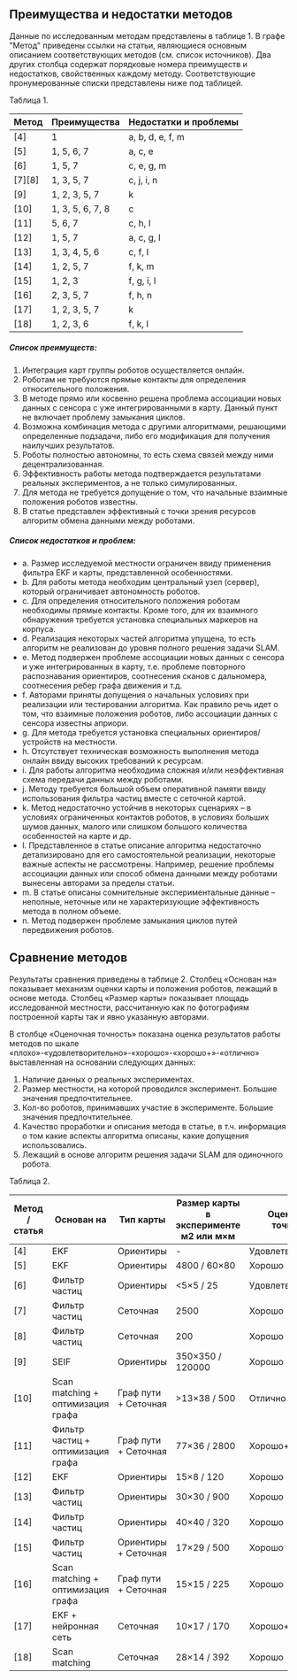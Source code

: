 ## Преимущества и недостатки методов

Данные по исследованным методам представлены в таблице 1. В графе "Метод" приведены ссылки на статьи, являющиеся основным описанием соответствующих методов (см. список источников). Два других столбца содержат порядковые номера преимуществ и недостатков, свойственных каждому методу. Соответствующие пронумерованные списки представлены ниже под таблицей. 

Таблица 1.  

Метод	|Преимущества		|Недостатки и проблемы
--------|-------------------|--------------------
[4]		| 1					| a, b, d, e, f, m
[5]		| 1, 5, 6, 7		| a, с, e
[6]		| 1, 5, 7			| c, e, g, m
[7][8]	| 1, 3, 5, 7		| c, j, i, n
[9]		| 1, 2, 3, 5, 7 	| k
[10]		| 1, 3, 5, 6, 7, 8	| с
[11]	| 5, 6, 7			| с, h, l 
[12]	| 1, 5, 7			| a, c, g, l
[13]	| 1, 3, 4, 5, 6		| c, f, l
[14]	| 1, 2, 5, 7		| f, k, m
[15]	| 1, 2, 3			| f, g, i, l
[16]	| 2, 3, 5, 7		| f, h, n
[17]	| 1, 2, 3, 5, 7		| k
[18]	| 1, 2, 3, 6		| f, k, l

##### Список преимуществ:
1. Интеграция карт группы роботов осуществляется онлайн.
2. Роботам не требуются прямые контакты для определения относительного положения.
3. В методе прямо или косвенно решена проблема ассоциации новых данных с сенсора с уже интегрированными в карту. Данный пункт не включает проблему замыкания циклов.
4. Возможна комбинация метода с другими алгоритмами, решающими определенные подзадачи, либо его модификация для получения наилучших результатов.
5. Роботы полностью автономны, то есть схема связей между ними децентрализованная.
6. Эффективность работы метода подтверждается результатами реальных экспериментов, а не только симулированных.
7. Для метода не требуется допущение о том, что начальные взаимные положения роботов известны.
8. В статье представлен эффективный с точки зрения ресурсов алгоритм обмена данными между роботами.

##### Список недостатков и проблем:
* a. Размер исследуемой местности ограничен ввиду применения фильтра EKF и карты, представленной особенностями.
* b. Для работы метода необходим центральный узел (сервер), который ограничивает автономность роботов.
* c. Для определения относительного положения роботам необходимы прямые контакты. Кроме того, для их взаимного обнаружения требуется установка специальных маркеров на корпуса.
* d. Реализация некоторых частей алгоритма упущена, то есть алгоритм не реализован до уровня полного решения задачи SLAM.
* e. Метод подвержен проблеме ассоциации новых данных с сенсора и уже интегрированных в карту, т.е. проблеме повторного распознавания ориентиров, соотнесения сканов с дальномера, соотнесения ребер графа движения и т.д.
* f. Авторами приняты допущения о начальных условиях при реализации или тестировании алгоритма. Как правило речь идет о том, что взаимные положения роботов, либо ассоциации данных с сенсора известны априори. 
* g. Для метода требуется установка специальных ориентиров/устройств на местности.
* h. Отсутствует техническая возможность выполнения метода онлайн ввиду высоких требований к ресурсам.
* i. Для работы алгоритма необходима сложная и/или неэффективная схема передачи данных между роботами.
* j. Методу требуется большой объем оперативной памяти ввиду использования фильтра частиц вместе с сеточной картой.
* k. Метод недостаточно устойчив в некоторых сценариях – в условиях ограниченных контактов роботов, в условиях больших шумов данных, малого или слишком большого количества особенностей на карте и др.
* l. Представленное в статье описание алгоритма недостаточно детализировано для его самостоятельной реализации, некоторые важные аспекты не рассмотрены. Например, решение проблемы ассоциации данных или способ обмена данными между роботами вынесены авторами за пределы статьи.
* m. В статье описаны сомнительные экспериментальные данные – неполные, неточные или не характеризующие эффективность метода в полном объеме.
* n. Метод подвержен проблеме замыкания циклов путей передвижения роботов.

## Сравнение методов

Результаты сравнения приведены в таблице 2. Столбец «Основан на» показывает механизм оценки карты и положения роботов, лежащий в основе метода. Столбец «Размер карты» показывает площадь исследованной местности, рассчитанную как по фотографиям построенной карты так и явно указанную авторами.

В столбце «Оценочная точность» показана оценка результатов работы методов по шкале «плохо»-«удовлетворительно»-«хорошо»-«хорошо+»-«отлично» выставленная на основании следующих данных:
1. Наличие данных о реальных экспериментах.
2. Размер местности, на которой проводился эксперимент. Большие значения предпочтительнее.
3. Кол-во роботов, принимавших участие в эксперименте. Большие значения предпочтительнее.
4. Качество проработки и описания метода в статье, в т.ч. информация о том какие аспекты алгоритма описаны, какие допущения использовались.
5. Лежащий в основе алгоритм решения задачи SLAM для одиночного робота.

Таблица 2.  

Метод / статья |Основан на |Тип карты |Размер карты в эксперименте м2 или м×м |Оценочная точность |Кол-во роботов в эксперименте |Реальный эксперимент
---|---|---|---|---|---|---
[4] | EKF | Ориентиры | - | Удовлетворительно | 2 | Нет
[5] | EKF | Ориентиры | 4800 / 60×80 | Хорошо | 2 | Да
[6] | Фильтр частиц | Ориентиры | <5×5 / 25 | Удовлетворительно | 2 | Да
[7] | Фильтр частиц | Сеточная | 2500 | Хорошо | 4 | Нет
[8] | Фильтр частиц | Сеточная | 200 | Хорошо | 2 | Да
[9] | SEIF | Ориентиры | 350×350 / 120000 | Хорошо | 8 | Нет
[10] | Scan matching + оптимизация графа | Граф пути + Сеточная | >13×38 / 500 | Отлично | 8 | Да
[11] | Фильтр частиц + оптимизация графа | Граф пути + Сеточная | 77×36 / 2800 | Хорошо+ | 3 | Да
[12] | EKF | Ориентиры | 15×8 / 120 | Хорошо | 9 | Да
[13] | Фильтр частиц | Ориентиры | 30×30 / 900 | Хорошо | 3 | Да
[14] | Фильтр частиц | Ориентиры | 40×40 / 320 | Хорошо | 2 | Да
[15] | Фильтр частиц | Ориентиры + Сеточная | 17×29 / 500 | Хорошо | 4 | Да
[16] | Scan matching + оптимизация графа | Граф пути + Сеточная | 15×15 / 225 | Хорошо | 3 | Да
[17] | EKF + нейронная сеть | Сеточная | 10×17 / 170 | Хорошо+ | 2 | Да
[18] | Scan matching | Сеточная | 28×14 / 392 | Хорошо | 2 | Да
